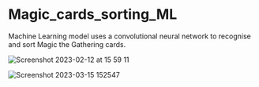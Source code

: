 # Magic_cards_sorting_ML
Machine Learning model uses a convolutional neural network to recognise and sort Magic the Gathering cards.

![Screenshot 2023-02-12 at 15 59 11](https://user-images.githubusercontent.com/76178825/218315448-4363a469-c439-4603-8e25-5326e17df0c0.png)

![Screenshot 2023-03-15 152547](https://user-images.githubusercontent.com/76178825/225322271-2a652cf0-9083-4b30-915d-8f454bea2989.png)
